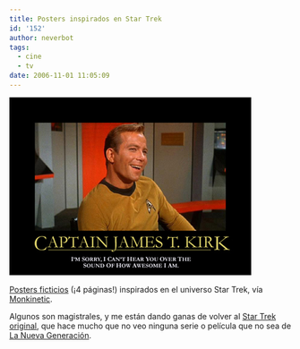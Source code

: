 ```yaml
---
title: Posters inspirados en Star Trek
id: '152'
author: neverbot
tags:
  - cine
  - tv
date: 2006-11-01 11:05:09
---
```


![El Capitán Kirk... qué grande](./posters-inspirados-en-star-trek/insp_captkirk.jpg "El Capitán Kirk... qué grande")

[Posters ficticios](http://echosphere.net/star_trek_insp/star_trek_insp.html) (¡4 páginas!) inspirados en el universo Star Trek, vía [Monkinetic](http://redmonk.net/archives/2006/08/08/star-trek-inspirational-posters/).

Algunos son magistrales, y me están dando ganas de volver al [Star Trek original](http://memory-alpha.org/en/wiki/Star_Trek:_The_Original_Series), que hace mucho que no veo ninguna serie o película que no sea de [La Nueva Generación](http://memory-alpha.org/en/wiki/Star_Trek:_The_Next_Generation).
